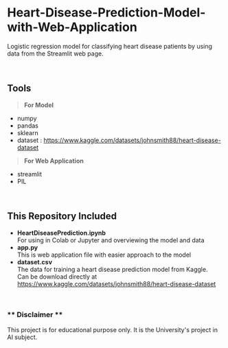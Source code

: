 # Heart-Disease-Prediction-Model-with-Web-Application
Logistic regression model for classifying heart disease patients by using data from the Streamlit web page. 

<br>

## Tools

> **For Model**
- numpy
- pandas
- sklearn
- dataset : https://www.kaggle.com/datasets/johnsmith88/heart-disease-dataset

> **For Web Application**
- streamlit
- PIL

<br>

## This Repository Included
- **HeartDiseasePrediction.ipynb**
  <br>
  For using in Colab or Jupyter and overviewing the model and data
  <br>
- **app.py**
  <br>
  This is web application file with easier approach to the model
  <br>
- **dataset.csv**
  <br>
  The data for training a heart disease prediction model from Kaggle.
  <br>
  Can be download directly at https://www.kaggle.com/datasets/johnsmith88/heart-disease-dataset
  <br>

<br>

### \*\* Disclaimer \*\*
This project is for educational purpose only. It is the University's project in AI subject.
